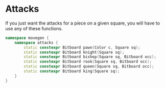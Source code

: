 # Attacks

If you just want the attacks for a piece on a given square, you
will have to use any of these functions.

```cpp
namespace movegen {
    namespace attacks {
        static constexpr Bitboard pawn(Color c, Square sq);
        static constexpr Bitboard knight(Square sq);
        static constexpr Bitboard bishop(Square sq, Bitboard occ);
        static constexpr Bitboard rook(Square sq, Bitboard occ);
        static constexpr Bitboard queen(Square sq, Bitboard occ);
        static constexpr Bitboard king(Square sq);
    }
}
```
